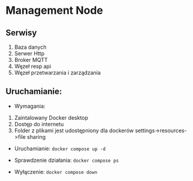 # Management Node

## Serwisy
1. Baza danych
2. Serwer Http
3. Broker MQTT
4. Węzeł resp api
5. Węzeł przetwarzania i zarządzania

## Uruchamianie:
* Wymagania: 
1. Zaintalowany Docker desktop 
2. Dostęp do internetu
3. Folder z plikami jest udostępniony dla dockerów settings->resources->file sharing

* Uruchamianie:
	```docker compose up -d```

* Sprawdzenie działania:
	```docker compose ps```

* Wyłączenie:
	```docker compose down```


